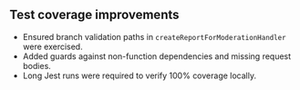 ## Test coverage improvements

- Ensured branch validation paths in `createReportForModerationHandler` were exercised.
- Added guards against non-function dependencies and missing request bodies.
- Long Jest runs were required to verify 100% coverage locally.
